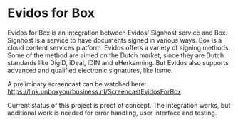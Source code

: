 # Evidos for Box

Evidos for Box is an integration between Evidos' Signhost service and Box. Signhost is a service to have documents signed in various ways. Box is a cloud content services platform. Evidos offers a variety of signing methods. Some of the method are aimed on the Dutch market, since they are Dutch standards like DigiD, iDeal, IDIN and eHerkenning. But Evidos also supports advanced and qualified electronic signatures, like Itsme.

A preliminary screencast can be watched here: https://link.unboxyourbusiness.nl/ScreencastEvidosForBox

Current status of this project is proof of concept. The integration works, but additional work is needed for error handling, user interface and testing.

